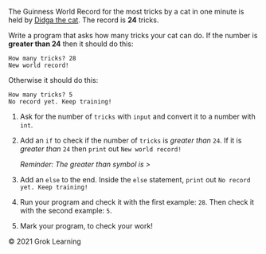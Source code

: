 The Guinness World Record for the most tricks by a cat in one minute is held by [Didga the cat](https://www.guinnessworldrecords.com/world-records/391893-most-tricks-performed-by-a-cat-in-one-minute). The record is **24** tricks.

Write a program that asks how many tricks your cat can do. If the number is **greater than 24** then it should do this:

    How many tricks? 28
    New world record!

Otherwise it should do this:

    How many tricks? 5
    No record yet. Keep training!

1. Ask for the number of `tricks` with `input` and convert it to a number with `int`.

2. Add an `if` to check if the number of `tricks` is *greater than* `24`. If it is *greater than* `24` then `print` out `New world record!`

    *Reminder: The greater than symbol is >*

3. Add an `else` to the end. Inside the `else` statement, `print` out `No record yet. Keep training!`

4. Run your program and check it with the first example: `28`. Then check it with the second example: `5`.

5. Mark your program, to check your work!

© 2021 Grok Learning
